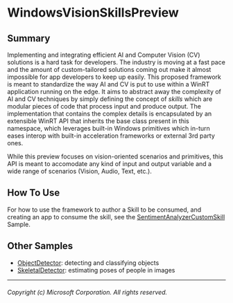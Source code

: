 # WindowsVisionSkillsPreview

## Summary

Implementing and integrating efficient AI and Computer Vision (CV) solutions is a hard task for developers. The industry is moving at a fast pace and the amount of custom-tailored 
solutions coming out make it almost impossible for app developers to keep up easily. This proposed framework is meant to standardize the way AI and CV is put to use within a WinRT application 
running on the edge. It aims to abstract away the complexity of AI and CV techniques by simply defining the concept of *skills* which are modular pieces of code that process input and 
produce output. The implementation that contains the complex details is encapsulated by an extensible WinRT API that inherits the base class present in this namespace, which leverages 
built-in Windows primitives which in-turn eases interop with built-in acceleration frameworks or external 3rd party ones. 

While this preview focuses on vision-oriented scenarios and primitives, this API is meant to accomodate any kind of input and output variable and a wide range of scenarios (Vision, Audio, Text, etc.).

## How To Use

For how to use the framework to author a Skill to be consumed, and creating an app to consume the skill, see the [SentimentAnalyzerCustomSkill](samples/SentimentAnalyzerCustomSkill) Sample. 

## Other Samples

- [ObjectDetector](samples/ObjectDetectorSample): detecting and classifying objects
- [SkeletalDetector](samples/SkeletalDetectorSample): estimating poses of people in images

-----

###### Copyright (c) Microsoft Corporation. All rights reserved.
